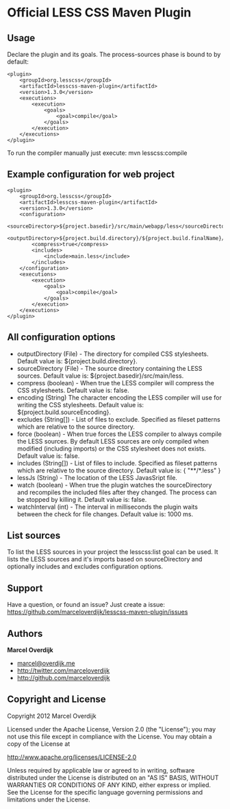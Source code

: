 Official LESS CSS Maven Plugin
==============================

Usage
-----

Declare the plugin and its goals. The process-sources phase is bound to by default:

    <plugin>
        <groupId>org.lesscss</groupId>
        <artifactId>lesscss-maven-plugin</artifactId>
        <version>1.3.0</version>
        <executions>
            <execution>
                <goals>
                    <goal>compile</goal>
                </goals>
            </execution>
        </executions>
    </plugin>

To run the compiler manually just execute: mvn lesscss:compile


Example configuration for web project
-------------------------------------

    <plugin>
        <groupId>org.lesscss</groupId>
        <artifactId>lesscss-maven-plugin</artifactId>
        <version>1.3.0</version>
        <configuration>
            <sourceDirectory>${project.basedir}/src/main/webapp/less</sourceDirectory>
            <outputDirectory>${project.build.directory}/${project.build.finalName}/css</outputDirectory>
            <compress>true</compress>
            <includes>
                <include>main.less</include>
            </includes>
        </configuration>
        <executions>
            <execution>
                <goals>
                    <goal>compile</goal>
                </goals>
            </execution>
        </executions>
    </plugin>


All configuration options
-------------------------

+ outputDirectory (File) - The directory for compiled CSS stylesheets. Default value is: ${project.build.directory}.
+ sourceDirectory (File) - The source directory containing the LESS sources. Default value is: ${project.basedir}/src/main/less.
+ compress (boolean) - When true the LESS compiler will compress the CSS stylesheets. Default value is: false.
+ encoding (String) The character encoding the LESS compiler will use for writing the CSS stylesheets. Default value is: ${project.build.sourceEncoding}.
+ excludes (String[]) - List of files to exclude. Specified as fileset patterns which are relative to the source directory.
+ force (boolean) - When true forces the LESS compiler to always compile the LESS sources. By default LESS sources are only compiled when modified (including imports) or the CSS stylesheet does not exists. Default value is: false.
+ includes (String[]) - List of files to include. Specified as fileset patterns which are relative to the source directory. Default value is: { "**\/*.less" }
+ lessJs (String) - The location of the LESS JavasSript file.
+ watch (boolean) - When true the plugin watches the sourceDirectory and recompiles the included files after they changed. The process can be stopped by killing it. Default value is: false.
+ watchInterval (int) - The interval in milliseconds the plugin waits between the check for file changes. Default value is: 1000 ms.


List sources
------------

To list the LESS sources in your project the lesscss:list goal can be used. It lists the LESS sources and it's imports based on sourceDirectory and optionally includes and excludes configuration options.  


Support
-------

Have a question, or found an issue? Just create a issue: https://github.com/marceloverdijk/lesscss-maven-plugin/issues


Authors
-------

**Marcel Overdijk**

+ marcel@overdijk.me
+ http://twitter.com/marceloverdijk
+ http://github.com/marceloverdijk


Copyright and License
---------------------

Copyright 2012 Marcel Overdijk

Licensed under the Apache License, Version 2.0 (the "License");
you may not use this file except in compliance with the License.
You may obtain a copy of the License at

   http://www.apache.org/licenses/LICENSE-2.0

Unless required by applicable law or agreed to in writing, software
distributed under the License is distributed on an "AS IS" BASIS,
WITHOUT WARRANTIES OR CONDITIONS OF ANY KIND, either express or implied.
See the License for the specific language governing permissions and
limitations under the License.
